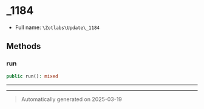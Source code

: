 
# _1184





* Full name: `\Zotlabs\Update\_1184`




## Methods


### run



```php
public run(): mixed
```












***


***
> Automatically generated on 2025-03-19
